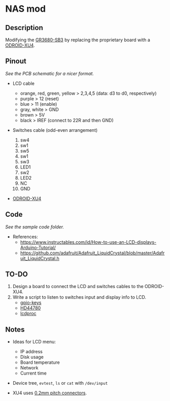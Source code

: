 # NAS mod

## Description
Modifying the [GR3680-SB3](https://www.raidsonic.de/products/external_cases/soho_raid/index_en.php?we_objectID=2984) by replacing the proprietary board with a [ODROID-XU4](https://wiki.odroid.com/odroid-xu4/odroid-xu4).

## Pinout
_See the PCB schematic for a nicer format._

- LCD cable
	- orange, red, green, yellow > 2,3,4,5 (data: d3 to d0, respectively)
	- purple > 12 (reset)
	- blue > 11 (enable)
	- gray, white > GND
	- brown > 5V
	- black > IREF (connect to 22R and then GND)

- Switches cable (odd-even arrangement)
	1. sw4
	1. sw1
	1. sw5
	1. sw1
	1. sw3
	1. LED1
	1. sw2
	1. LED2
	1. NC
	1. GND

- [ODROID-XU4](https://wiki.odroid.com/odroid-xu4/hardware/expansion_connectors)

## Code
_See the sample code folder._

- References:
	- https://www.instructables.com/id/How-to-use-an-LCD-displays-Arduino-Tutorial/
	- https://github.com/adafruit/Adafruit_LiquidCrystal/blob/master/Adafruit_LiquidCrystal.h

## TO-DO
1. Design a board to connect the LCD and switches cables to the ODROID-XU4.
1. Write a script to listen to switches input and display info to LCD.
	- [gpio-keys](https://www.kernel.org/doc/Documentation/devicetree/bindings/input/gpio-keys.txt)
	- [HD44780](https://github.com/torvalds/linux/blob/master/Documentation/devicetree/bindings/auxdisplay/hit%2Chd44780.txt)
	- [lcdproc](http://lcdproc.omnipotent.net/)

## Notes
- Ideas for LCD menu:
	- IP address
	- Disk usage
	- Board temperature
	- Network
	- Current time

- Device tree, `evtest`, `ls` or `cat` with `/dev/input`
- XU4 uses [0.2mm pitch connectors](https://forum.odroid.com/viewtopic.php?t=16252).